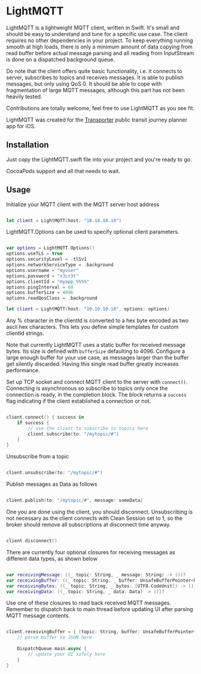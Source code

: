 # LightMQTT

LightMQTT is a lightweight MQTT client, written in Swift. It's small and should be easy to understand and tune for a specific use case. The client requires no other dependencies in your project. To keep everything running smooth at high loads, there is only a minimum amount of data copying from read buffer before actual message parsing and all reading from InputStream is done on a dispatched background queue.

Do note that the client offers quite basic functionality, i.e. it connects to server, subscribes to topics and receives messages. It is able to publish messages, but only using QoS 0. It should be able to cope with fragmentation of large MQTT messages, although this part has not been heavily tested.

Contributions are totally welcome, feel free to use LightMQTT as you see fit.

LightMQTT was created for the [Transporter](https://freshbits.fi/apps/transporter/) public transit journey planner app for iOS.

Installation
----

Just copy the LightMQTT.swift file into your project and you're ready to go.

CocoaPods support and all that needs to wait.

Usage
----

Initialize your MQTT client with the MQTT server host address

```swift

let client = LightMQTT(host: "10.10.10.10")

```

LightMQTT.Options can be used to specify optional client parameters.

```swift

var options = LightMQTT.Options()
options.useTLS = true
options.securityLevel = .tlSv1
options.networkServiceType = .background
options.username = "myuser"
options.password = "s3cr3t"
options.clientId = "myapp_%%%%"
options.pingInterval = 60
options.bufferSize = 4096
options.readQosClass = .background

let client = LightMQTT(host: "10.10.10.10", options: options)

```

Any % character in the clientId is converted to a hex byte encoded as two ascii hex characters. This lets you define simple templates for custom clientId strings.

Note that currently LightMQTT uses a static buffer for received message bytes. Its size is defined with `bufferSize` defaulting to 4096. Configure a large enough buffer for your use case, as messages larger than the buffer get silently discarded. Having this single read buffer greatly increases performance.

Set up TCP socket and connect MQTT client to the server with `connect()`. Connecting is asynchronous so subscribe to topics only once the connection is ready, in the completion block. The block returns a `success` flag indicating if the client established a connection or not.

```swift

client.connect() { success in
    if success {
        // use the client to subscribe to topics here
        client.subscribe(to: "/mytopic/#")
    }
}

```

Unsubscribe from a topic

```swift

client.unsubscribe(to: "/mytopic/#")

```

Publish messages as Data as follows

```swift

client.publish(to: "/mytopic/#", message: someData)

```

One you are done using the client, you should disconnect. Unsubscribing is not necessary as the client connects with Clean Session set to 1, so the broker should remove all subscriptions at disconnect time anyway.

```swift

client.disconnect()

```

There are currently four optional closures for receiving messages as different data types, as shown below

```swift

var receivingMessage: ((_ topic: String, _ message: String) -> ())?
var receivingBuffer: ((_ topic: String, _ buffer: UnsafeBufferPointer<UTF8.CodeUnit>) -> ())?
var receivingBytes: ((_ topic: String, _ bytes: [UTF8.CodeUnit]) -> ())?
var receivingData: ((_ topic: String, _ data: Data) -> ())?

```

Use one of these closures to read back received MQTT messages. Remember to dispatch back to main thread before updating UI after parsing MQTT message contents.

```swift

client.receivingBuffer = { (topic: String, buffer: UnsafeBufferPointer<UTF8.CodeUnit>) in
    // parse buffer to JSON here
    
    DispatchQueue.main.async {
        // update your UI safely here
    }
}

```
